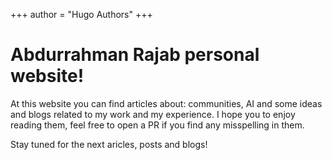 +++
author = "Hugo Authors"
+++

<!--
This file is left intentionally empty by default to be backward compatible with initial theme setup.

Although the theme has advanced a little bit and it now allows to specify the content on the main page (even if the list of posts/articles is not intended).
This can be:
- with the list of posts/articles (default: `mainSections = ["post"]) or
- without the list of posts/articles (by setting `mainSections = [""]`)

Markdown supported, ie:

```
# Welcome

- Hugo :rocket:
- Hugo theme :rocket:

Don't forget to check the README.md file!
```

-->
# Abdurrahman Rajab personal website! 

At this website you can find articles about: communities, AI and some ideas and blogs related to my work and my experience. I hope you to enjoy reading them, feel free to open a PR if you find any misspelling in them. 

Stay tuned for the next aricles, posts and blogs! 
